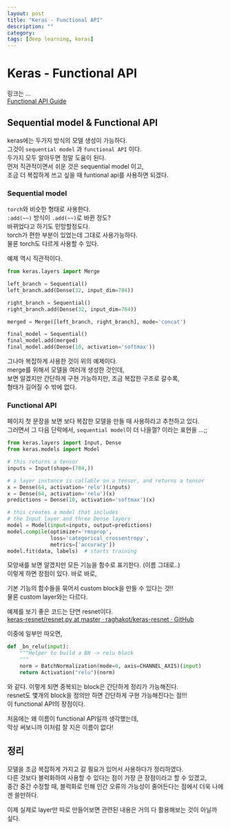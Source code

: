 ```yaml
---
layout: post
title: "Keras - Functional API"
description: ""
category:
tags: [deep learning, keras]
---
```


# Keras - Functional API
링크는 …  
[Functional API Guide](https://keras.io/getting-started/functional-api-guide/)

## Sequential model & Functional API
keras에는 두가지 방식의 모델 생성이 가능하다.  
그것이 `sequential model` 과 `functional API` 이다.   
두가지 모두 알아두면 정말 도움이 된다.  
먼저 직관적이면서 쉬운 것은 sequential model 이고,  
조금 더 복잡하게 쓰고 싶을 때 funtional api를 사용하면 되겠다.  

### Sequential model
`torch`와 비슷한 형태로 사용한다.  
`:add(~~)` 방식이 `.add(~~)`로 바뀐 정도?  
바뀌었다고 하기도 민망할정도다.  
torch가 편한 부분이 있었는데 그대로 사용가능하다.  
물론 torch도 다르게 사용할 수 있다.  

예제 역시 직관적이다.

```python
from keras.layers import Merge

left_branch = Sequential()
left_branch.add(Dense(32, input_dim=784))

right_branch = Sequential()
right_branch.add(Dense(32, input_dim=784))

merged = Merge([left_branch, right_branch], mode='concat')

final_model = Sequential()
final_model.add(merged)
final_model.add(Dense(10, activation='softmax'))
```

그나마 복잡하게 사용한 것이 위의 예제이다.  
merge를 위해서 모델을 여러개 생성한 것인데,  
보면 알겠지만 간단하게 구현 가능하지만, 조금 복잡한 구조로 갈수록,  
형태가 길어질 수 밖에 없다.

### Functional API

페이지 첫 문장을 보면 보다 복잡한 모델을 만들 때 사용하라고 추천하고 있다.   
그러면서 그 다음 단락에서,  `sequential model`이 더 나을껄? 이라는 표현을 …;;

```python
from keras.layers import Input, Dense
from keras.models import Model

# this returns a tensor
inputs = Input(shape=(784,))

# a layer instance is callable on a tensor, and returns a tensor
x = Dense(64, activation='relu')(inputs)
x = Dense(64, activation='relu')(x)
predictions = Dense(10, activation='softmax')(x)

# this creates a model that includes
# the Input layer and three Dense layers
model = Model(input=inputs, output=predictions)
model.compile(optimizer='rmsprop',
              loss='categorical_crossentropy',
              metrics=['accuracy'])
model.fit(data, labels)  # starts training
```

모양새를 보면 알겠지만 모든 기능을 함수로 표기한다. (이름 그대로..)  
이렇게 하면 장점이 있다. 바로 바로,  

기본 기능의 함수들을 묶어서 custom block을 만들 수 있다는 것!!  
물론 custom layer와는 다르다. 

예제를 보기 좋은 코드는 단연 resnet이다.    
[keras-resnet/resnet.py at master · raghakot/keras-resnet · GitHub](https://github.com/raghakot/keras-resnet/blob/master/resnet.py)

이중에 일부만 따오면, 

```python
def _bn_relu(input):
    """Helper to build a BN -> relu block
    """
    norm = BatchNormalization(mode=0, axis=CHANNEL_AXIS)(input)
    return Activation("relu")(norm)
```

와 같다. 이렇게 되면 중복되는 block은 간단하게 정리가 가능해진다.  
resnet도 몇개의 block을 정의만 하면 간단하게 구현 가능해진다는 점!!!  
이 functional API의 장점이다.

처음에는 왜 이름이 functional API일까 생각했는데,  
막상 써보니까 이처럼 잘 지은 이름이 없다!

## 정리
모델을 조금 복잡하게 가지고 갈 필요가 있어서 사용하다가 정리하였다.  
다른 것보다 블럭화하여 사용할 수 있다는 점이 가장 큰 장점이라고 할 수 있겠고,  
중간 중간 수정할 때, 블럭화로 인해 인간 오류의 가능성이 줄어든다는 점에서 더욱 나에겐 쓸만하다.  

이제 실제로 layer만 따로 만들어보면 관련된 내용은 거의 다 활용해보는 것이 아닐까 싶다.

